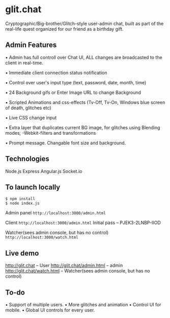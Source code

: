 
# glit.chat

Cryptographic/Big-brother/Glitch-style user-admin chat, built as part of the real-life quest organized for our friend as a birthday gift. 

## Admin Features
• Admin has full controll over Chat UI, ALL changes are broadcasted to the client in real-time.

• Immediate client connection status notification 

• Control over user's input type (text, password, date, month, time)

• 24 Background gifs or Enter Image URL to change Background

• Scripted Animations and css-effects (Tv-Off, Tv-On, Windows blue screen of death, glitches etc)

• Live CSS change input

• Extra layer that duplicates current BG image, for glitches using Blending modes, -Webkit-filters and transformations

• Prompt message. Changable font size and background.


## Technologies
Node.js
Express
Angular.js
Socket.io

## To launch locally
```
$ npm install
$ node index.js

```
Admin panel
`http://localhost:3000/admin.html`

Client
`http://localhost:3000/admin.html`
Initial pass – РJEK3-2LNBP-IIOD

Watcher(sees admin console, but has no control)
`http://localhost:3000/watch.html`

## Live demo

http://glit.chat – User
http://glit.chat/admin.html – admin
http://glit.chat/watch.html – Watcher(sees admin console, but has no control)


## To-do

• Support of multiple users.
• More glitches and animation
• Control UI for mobile. 
• Global UI controls for every user.
